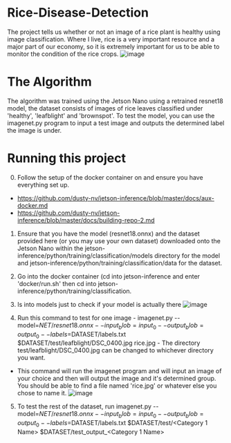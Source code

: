 # Rice-Disease-Detection
The project tells us whether or not an image of a rice plant is healthy using image classification. Where I live, rice is a very important resource and a major part of our economy, so it is extremely important for us to be able to monitor the condition of the rice crops.
![image](https://user-images.githubusercontent.com/111213472/207396617-33814b67-26e1-46c1-ba75-b81f0f5b369d.png)


# The Algorithm
The algorithm was trained using the Jetson Nano using a retrained resnet18 model, the dataset consists of images of rice leaves classified under 'healthy', 'leafblight' and 'brownspot'. To test the model, you can use the imagenet.py program to input a test image and outputs the determined label the image is under.




# Running this project
0. Follow the setup of the docker container on and ensure you have everything set up. 
- https://github.com/dusty-nv/jetson-inference/blob/master/docs/aux-docker.md 
- https://github.com/dusty-nv/jetson-inference/blob/master/docs/building-repo-2.md

1. Ensure that you have the model (resnet18.onnx) and the dataset provided here (or you may use your own dataset) downloaded onto the Jetson Nano within the jetson-inference/python/training/classification/models directory for the model and jetson-inference/python/training/classification/data for the dataset.

2. Go into the docker container (cd into jetson-inference and enter 'docker/run.sh' then cd into jetson-inference/python/training/classification.

3. ls into models just to check if your model is actually there
![image](https://user-images.githubusercontent.com/111213472/207396899-0b4f50fd-1c27-47b9-9592-853d864c4d25.png)
 
4. Run this command to test for one image - imagenet.py --model=$NET/resnet18.onnx --input_blob=input_0 --output_blob=output_0 --labels=$DATASET/labels.txt $DATASET/test/leafblight/DSC_0400.jpg rice.jpg - The directory test/leafblight/DSC_0400.jpg can be changed to whichever directory you want.
- This command will run the imagenet program and will input an image of your choice and then will output the image and it's determined group. You should be able to find a file named 'rice.jpg' or whatever else you chose to name it.
![image](https://user-images.githubusercontent.com/111213472/207397185-98e62b75-7710-4152-8b7e-c508741f5fab.png)


5. To test the rest of the dataset, run imagenet.py --model=$NET/resnet18.onnx --input_blob=input_0 --output_blob=output_0 --labels=$DATASET/labels.txt $DATASET/test/<Category 1 Name> $DATASET/test_output_<Category 1 Name>

